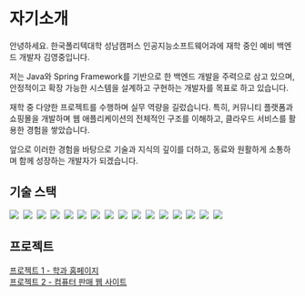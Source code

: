 <h1>자기소개</h1>
<p>
안녕하세요. 한국폴리텍대학 성남캠퍼스 인공지능소프트웨어과에 재학 중인 예비 백엔드 개발자 김영중입니다.
  
저는 Java와 Spring Framework를 기반으로 한 백엔드 개발을 주력으로 삼고 있으며, 안정적이고 확장 가능한 시스템을 설계하고 구현하는 개발자를 목표로 하고 있습니다.

재학 중 다양한 프로젝트를 수행하며 실무 역량을 길렀습니다. 특히, 커뮤니티 플랫폼과 쇼핑몰을 개발하며 웹 애플리케이션의 전체적인 구조를 이해하고, 클라우드 서비스를 활용한 경험을 쌓았습니다.

앞으로 이러한 경험을 바탕으로 기술과 지식의 깊이를 더하고, 동료와 원활하게 소통하며 함께 성장하는 개발자가 되겠습니다.
</p>

<h2>기술 스택</h2>
<p>
  <img src="https://img.shields.io/badge/html5-%23E34F26.svg?style=for-the-badge&logo=html5&logoColor=white"/>&nbsp
  <img src="https://img.shields.io/badge/css3-%231572B6.svg?style=for-the-badge&logo=css3&logoColor=white"/>&nbsp
  <img src="https://img.shields.io/badge/javascript-%23323330.svg?style=for-the-badge&logo=javascript&logoColor=%23F7DF1E"/>&nbsp
  <img src="https://img.shields.io/badge/java-%23ED8B00.svg?style=for-the-badge&logo=openjdk&logoColor=white"/>&nbsp
  <img src="https://img.shields.io/badge/javascript-%23323330.svg?style=for-the-badge&logo=javascript&logoColor=%23F7DF1E"/>&nbsp
  <img src="https://img.shields.io/badge/python-3670A0?style=for-the-badge&logo=python&logoColor=ffdd54"/>&nbsp
  <img src="https://img.shields.io/badge/r-%23276DC3.svg?style=for-the-badge&logo=r&logoColor=white"/>&nbsp
  <img src="https://img.shields.io/badge/Keras-%23D00000.svg?style=for-the-badge&logo=Keras&logoColor=white"/>&nbsp
  <img src="https://img.shields.io/badge/Linux-FCC624?style=for-the-badge&logo=linux&logoColor=black"/>&nbsp
  <img src="https://img.shields.io/badge/redis-%23DD0031.svg?style=for-the-badge&logo=redis&logoColor=white"/>&nbsp
  <img src="https://img.shields.io/badge/Oracle-F80000?style=for-the-badge&logo=oracle&logoColor=white"/>&nbsp
  <img src="https://img.shields.io/badge/AWS-%23FF9900.svg?style=for-the-badge&logo=amazon-aws&logoColor=white"/>&nbsp
  <img src="https://img.shields.io/badge/spring-%236DB33F.svg?style=for-the-badge&logo=spring&logoColor=white"/>&nbsp
  <img src="https://img.shields.io/badge/Thymeleaf-%23005C0F.svg?style=for-the-badge&logo=Thymeleaf&logoColor=white"/>&nbsp
  <img src="https://img.shields.io/badge/c-%2300599C.svg?style=for-the-badge&logo=c&logoColor=white"/>&nbsp
  <img src="https://img.shields.io/badge/c%23-%23239120.svg?style=for-the-badge&logo=csharp&logoColor=white"/>&nbsp
</p>

<h2>프로젝트</h2>
<ul style="list-style: none; padding: 0;">
    <li><a href="https://github.com/0joong/polyHub">프로젝트 1 - 학과 홈페이지</a></li>
    <li><a href="https://github.com/0joong/PCshop_JSP/tree/master">프로젝트 2 - 컴퓨터 판매 웹 사이트</a></li>
</ul>
